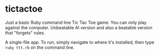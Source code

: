 # tictactoe

Just a basic Ruby command line Tic Tac Toe game. You can only play against the computer. Unbeatable AI version
and also a beatable version that "forgets" rules.

A single-file app. To run, simply navigate to where it's installed, then type `ruby ttt.rb` on the command line.
